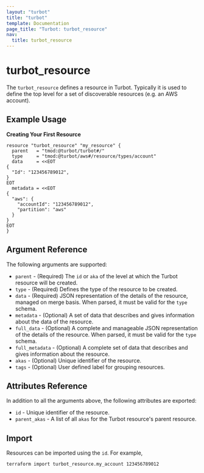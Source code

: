 ```yaml
---
layout: "turbot"
title: "turbot"
template: Documentation
page_title: "Turbot: turbot_resource"
nav:
  title: turbot_resource
---
```


# turbot_resource

The `turbot_resource` defines a resource in Turbot. Typically it is used to define the top level for a set of discoverable resources (e.g. an AWS account).

## Example Usage

**Creating Your First Resource**

```hcl
resource "turbot_resource" "my_resource" {
  parent   = "tmod:@turbot/turbot#/"
  type     = "tmod:@turbot/aws#/resource/types/account"
  data     = <<EOT
{
  "Id": "123456789012",
}
EOT
  metadata = <<EOT
{
  "aws": {
    "accountId": "123456789012",
    "partition": "aws"
  }
}
EOT
}
```

## Argument Reference

The following arguments are supported:

- `parent` - (Required) The `id` or `aka` of the level at which the Turbot resource will be created.
- `type` - (Required) Defines the type of the resource to be created.
- `data` - (Required) JSON representation of the details of the resource, managed on merge basis. When parsed, it must be valid for the `type` schema.
- `metadata` - (Optional) A set of data that describes and gives information about the data of the resource.
- `full_data` - (Optional) A complete and manageable JSON representation of the details of the resource. When parsed, it must be valid for the `type` schema.
- `full_metadata` - (Optional) A complete set of data that describes and gives information about the resource.
- `akas` - (Optional) Unique identifier of the resource.
- `tags` - (Optional) User defined label for grouping resources.

## Attributes Reference

In addition to all the arguments above, the following attributes are exported:

- `id` - Unique identifier of the resource.
- `parent_akas` - A list of all `akas` for the Turbot resource's parent resource.

## Import

Resources can be imported using the `id`. For example,

```
terraform import turbot_resource.my_account 123456789012
```
